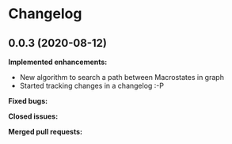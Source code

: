 # Changelog

## 0.0.3 (2020-08-12)

**Implemented enhancements:**

- New algorithm to search a path between Macrostates in graph
- Started tracking changes in a changelog :-P

**Fixed bugs:**

**Closed issues:**

**Merged pull requests:**
